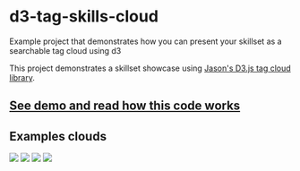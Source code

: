 # d3-tag-skills-cloud
Example project that demonstrates how you can present your skillset as a searchable tag cloud using d3

This project demonstrates a skillset showcase using [Jason's D3.js tag cloud library](https://github.com/jasondavies/d3-cloud).

## [See demo and read how this code works](http://www.bennybottema.com/2016/03/02/showcase-your-skillset-with-an-interactive-colorful-d3-js-tag-cloud/)

## Examples clouds

![](http://www.bennybottema.com/wp-content/uploads/2016/03/jason_cloud-768x480.png)
![](http://www.bennybottema.com/wp-content/uploads/2016/03/result_cloud.png)
![](http://www.bennybottema.com/wp-content/uploads/2016/03/basic_skill_cloud-768x423.png)
![](http://www.bennybottema.com/wp-content/uploads/2016/03/1456931907wordcloud.png-e1456932724992-300x218.png)
